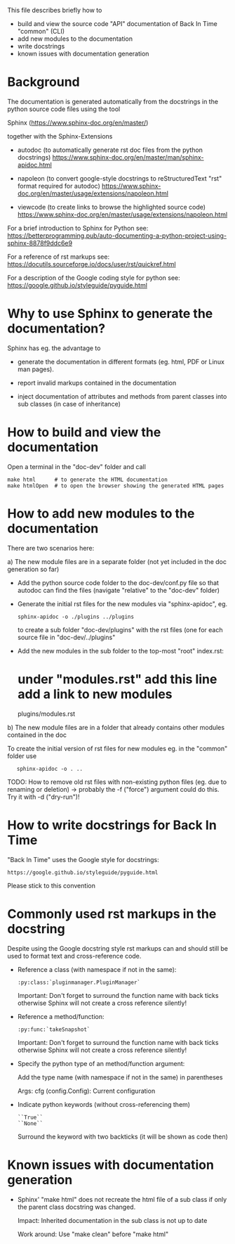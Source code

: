 This file describes briefly how to
- build and view the source code "API" documentation of Back In Time "common" (CLI)
- add new modules to the documentation
- write docstrings
- known issues with documentation generation

# Background

The documentation is generated automatically from the docstrings
in the python source code files using the tool

  Sphinx (https://www.sphinx-doc.org/en/master/)

together with the Sphinx-Extensions

  - autodoc (to automatically generate rst doc files from the python docstrings)
    https://www.sphinx-doc.org/en/master/man/sphinx-apidoc.html

  - napoleon (to convert google-style docstrings to reStructuredText "rst" format required for autodoc)
    https://www.sphinx-doc.org/en/master/usage/extensions/napoleon.html

  - viewcode (to create links to browse the highlighted source code)
    https://www.sphinx-doc.org/en/master/usage/extensions/napoleon.html

For a brief introduction to Sphinx for Python see:
https://betterprogramming.pub/auto-documenting-a-python-project-using-sphinx-8878f9ddc6e9

For a reference of rst markups see:
https://docutils.sourceforge.io/docs/user/rst/quickref.html

For a description of the Google coding style for python see:
https://google.github.io/styleguide/pyguide.html



# Why to use Sphinx to generate the documentation?

Sphinx has eg. the advantage to

- generate the documentation in different formats
  (eg. html, PDF or Linux man pages).

- report invalid markups contained in the documentation

- inject documentation of attributes and methods from parent classes
  into sub classes (in case of inheritance)



# How to build and view the documentation

Open a terminal in the "doc-dev" folder and call

    make html      # to generate the HTML documentation
    make htmlOpen  # to open the browser showing the generated HTML pages



# How to add new modules to the documentation

There are two scenarios here:



a) The new module files are in a separate folder (not yet included in the doc generation so far)

- Add the python source code folder to the doc-dev/conf.py file
  so that autodoc can find the files (navigate "relative" to the "doc-dev" folder)

- Generate the initial rst files for the new modules via "sphinx-apidoc", eg.

      sphinx-apidoc -o ./plugins ../plugins

  to create a sub folder "doc-dev/plugins" with the rst files (one for each source file
  in "doc-dev/../plugins"

- Add the new modules in the sub folder to the top-most "root" index.rst:

  # under "modules.rst" add this line add a link to new modules
  plugins/modules.rst



b) The new module files are in a folder that already contains other modules contained in the doc

   To create the initial version of rst files for new modules eg. in the "common" folder use

       sphinx-apidoc -o . ..

   TODO: How to remove old rst files with non-existing python files (eg. due to renaming or deletion)
         -> probably the -f ("force") argument could do this. Try it with -d ("dry-run")!



# How to write docstrings for Back In Time

"Back In Time" uses the Google style for docstrings:

    https://google.github.io/styleguide/pyguide.html

Please stick to this convention



# Commonly used rst markups in the docstring

Despite using the Google docstring style rst markups can and should still
be used to format text and cross-reference code.

- Reference a class (with namespace if not in the same):

      :py:class:`pluginmanager.PluginManager`

  Important: Don't forget to surround the function name with back ticks
  otherwise Sphinx will not create a cross reference silently!

- Reference a method/function:

      :py:func:`takeSnapshot`

  Important: Don't forget to surround the function name with back ticks
  otherwise Sphinx will not create a cross reference silently!

- Specify the python type of an method/function argument:

  Add the type name (with namespace if not in the same) in parentheses

    Args:
        cfg (config.Config): Current configuration

- Indicate python keywords (without cross-referencing them)

      ``True``
      ``None``

  Surround the keyword with two backticks (it will be shown as code then)



# Known issues with documentation generation

- Sphinx' "make html" does not recreate the html file of a sub class if only
  the parent class docstring was changed.

  Impact: Inherited documentation in the sub class is not up to date

  Work around: Use "make clean" before "make html"

